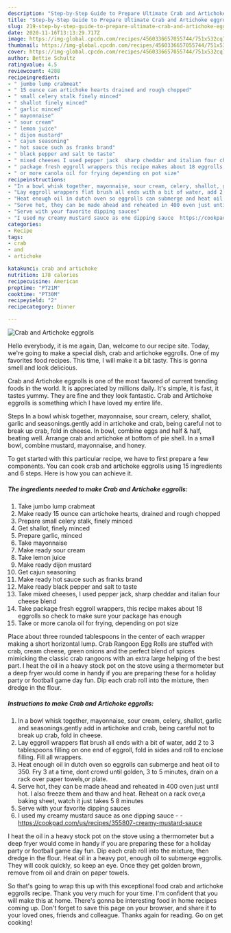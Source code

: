 ```yaml
---
description: "Step-by-Step Guide to Prepare Ultimate Crab and Artichoke eggrolls"
title: "Step-by-Step Guide to Prepare Ultimate Crab and Artichoke eggrolls"
slug: 219-step-by-step-guide-to-prepare-ultimate-crab-and-artichoke-eggrolls
date: 2020-11-16T13:13:29.717Z
image: https://img-global.cpcdn.com/recipes/4560336657055744/751x532cq70/crab-and-artichoke-eggrolls-recipe-main-photo.jpg
thumbnail: https://img-global.cpcdn.com/recipes/4560336657055744/751x532cq70/crab-and-artichoke-eggrolls-recipe-main-photo.jpg
cover: https://img-global.cpcdn.com/recipes/4560336657055744/751x532cq70/crab-and-artichoke-eggrolls-recipe-main-photo.jpg
author: Bettie Schultz
ratingvalue: 4.5
reviewcount: 4288
recipeingredient:
- " jumbo lump crabmeat"
- " 15 ounce can artichoke hearts drained and rough chopped"
- " small celery stalk finely minced"
- " shallot finely minced"
- " garlic minced"
- " mayonnaise"
- " sour cream"
- " lemon juice"
- " dijon mustard"
- " cajun seasoning"
- " hot sauce such as franks brand"
- " black pepper and salt to taste"
- " mixed cheeses I used pepper jack  sharp cheddar and italian four cheese blend"
- " package fresh eggroll wrappers this recipe makes about 18 eggrolls so check to make sure your package has enough"
- " or more canola oil for frying depending on pot size"
recipeinstructions:
- "In a bowl whisk together, mayonnaise, sour cream, celery, shallot, garlic and seasonings.gently add in artichoke and crab, being careful not to break up crab, fold in cheese."
- "Lay eggroll wrappers flat brush all ends with a bit of water, add 2 to 3 tablespoons filling on one end of eggroll, fold in sides and roll to enclose filling. Fill all wrappers."
- "Heat enough oil in dutch oven so eggrolls can submerge and heat oil to 350. Fry 3 at a  time, dont crowd until golden, 3 to 5 minutes, drain on a rack over paper towels,or plate."
- "Serve hot, they can be made ahead and reheated in 400 oven just until hot. I also freeze them and thaw and heat. Reheat on a rack over,a baking sheet, watch it just takes 5 8 minutes"
- "Serve with your favorite dipping sauces"
- "I used my creamy mustard sauce as one dipping sauce  https://cookpad.com/us/recipes/355807-creamy-mustard-sauce"
categories:
- Recipe
tags:
- crab
- and
- artichoke

katakunci: crab and artichoke 
nutrition: 178 calories
recipecuisine: American
preptime: "PT21M"
cooktime: "PT30M"
recipeyield: "2"
recipecategory: Dinner

---
```



![Crab and Artichoke eggrolls](https://img-global.cpcdn.com/recipes/4560336657055744/751x532cq70/crab-and-artichoke-eggrolls-recipe-main-photo.jpg)

Hello everybody, it is me again, Dan, welcome to our recipe site. Today, we're going to make a special dish, crab and artichoke eggrolls. One of my favorites food recipes. This time, I will make it a bit tasty. This is gonna smell and look delicious.

Crab and Artichoke eggrolls is one of the most favored of current trending foods in the world. It is appreciated by millions daily. It's simple, it is fast, it tastes yummy. They are fine and they look fantastic. Crab and Artichoke eggrolls is something which I have loved my entire life.

Steps In a bowl whisk together, mayonnaise, sour cream, celery, shallot, garlic and seasonings.gently add in artichoke and crab, being careful not to break up crab, fold in cheese. In bowl, combine eggs and half &amp; half, beating well. Arrange crab and artichoke at bottom of pie shell. In a small bowl, combine mustard, mayonnaise, and honey.


To get started with this particular recipe, we have to first prepare a few components. You can cook crab and artichoke eggrolls using 15 ingredients and 6 steps. Here is how you can achieve it.

<!--inarticleads1-->

##### The ingredients needed to make Crab and Artichoke eggrolls:

1. Take  jumbo lump crabmeat
1. Make ready  15 ounce can artichoke hearts, drained and rough chopped
1. Prepare  small celery stalk, finely minced
1. Get  shallot, finely minced
1. Prepare  garlic, minced
1. Take  mayonnaise
1. Make ready  sour cream
1. Take  lemon juice
1. Make ready  dijon mustard
1. Get  cajun seasoning
1. Make ready  hot sauce such as franks brand
1. Make ready  black pepper and salt to taste
1. Take  mixed cheeses, I used pepper jack,  sharp cheddar and italian four cheese blend
1. Take  package fresh eggroll wrappers, this recipe makes about 18 eggrolls so check to make sure your package has enough
1. Take  or more canola oil for frying, depending on pot size


Place about three rounded tablespoons in the center of each wrapper making a short horizontal lump. Crab Rangoon Egg Rolls are stuffed with crab, cream cheese, green onions and the perfect blend of spices mimicking the classic crab rangoons with an extra large helping of the best part. I heat the oil in a heavy stock pot on the stove using a thermometer but a deep fryer would come in handy if you are preparing these for a holiday party or football game day fun. Dip each crab roll into the mixture, then dredge in the flour. 

<!--inarticleads2-->

##### Instructions to make Crab and Artichoke eggrolls:

1. In a bowl whisk together, mayonnaise, sour cream, celery, shallot, garlic and seasonings.gently add in artichoke and crab, being careful not to break up crab, fold in cheese.
1. Lay eggroll wrappers flat brush all ends with a bit of water, add 2 to 3 tablespoons filling on one end of eggroll, fold in sides and roll to enclose filling. Fill all wrappers.
1. Heat enough oil in dutch oven so eggrolls can submerge and heat oil to 350. Fry 3 at a  time, dont crowd until golden, 3 to 5 minutes, drain on a rack over paper towels,or plate.
1. Serve hot, they can be made ahead and reheated in 400 oven just until hot. I also freeze them and thaw and heat. Reheat on a rack over,a baking sheet, watch it just takes 5 8 minutes
1. Serve with your favorite dipping sauces
1. I used my creamy mustard sauce as one dipping sauce -  - https://cookpad.com/us/recipes/355807-creamy-mustard-sauce


I heat the oil in a heavy stock pot on the stove using a thermometer but a deep fryer would come in handy if you are preparing these for a holiday party or football game day fun. Dip each crab roll into the mixture, then dredge in the flour. Heat oil in a heavy pot, enough oil to submerge eggrolls. They will cook quickly, so keep an eye. Once they get golden brown, remove from oil and drain on paper towels. 

So that's going to wrap this up with this exceptional food crab and artichoke eggrolls recipe. Thank you very much for your time. I'm confident that you will make this at home. There's gonna be interesting food in home recipes coming up. Don't forget to save this page on your browser, and share it to your loved ones, friends and colleague. Thanks again for reading. Go on get cooking!

